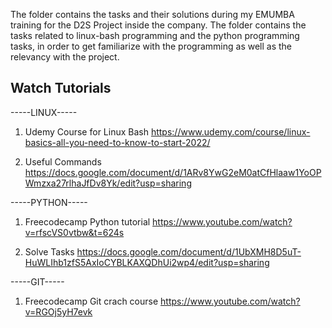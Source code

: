 The folder contains the tasks and their solutions during my EMUMBA training for the D2S Project inside the company. The folder contains the tasks related to linux-bash programming and the python programming tasks, in order to get familiarize with the programming as well as the relevancy with the project.

## Watch Tutorials

-----LINUX-----
1. Udemy Course for Linux Bash
https://www.udemy.com/course/linux-basics-all-you-need-to-know-to-start-2022/

2. Useful Commands
https://docs.google.com/document/d/1ARv8YwG2eM0atCfHlaaw1YoOPWmzxa27rlhaJfDv8Yk/edit?usp=sharing


-----PYTHON-----
1. Freecodecamp Python tutorial
https://www.youtube.com/watch?v=rfscVS0vtbw&t=624s

2. Solve Tasks
https://docs.google.com/document/d/1UbXMH8D5uT-HuWLIhb1zfS5AxIoCYBLKAXQDhUi2wp4/edit?usp=sharing

-----GIT-----

1. Freecodecamp Git crach course
https://www.youtube.com/watch?v=RGOj5yH7evk
